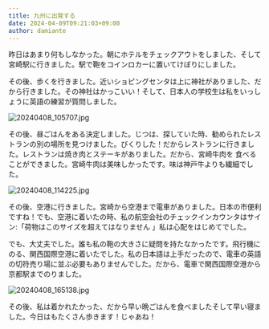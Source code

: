 ```yaml
---
title: 九州に出発する
date: 2024-04-09T09:21:03+09:00
author: damiante
---
```

昨日はあまり何もしなかった。朝にホテルをチェックアウトをしました、そして宮崎駅に行きました。駅で鞄をコインロカーに置いてけぼりにしました。


その後、歩くを行きました。近いショピングセンタは上に神社がありました、だから行きました。その神社はかっこいい！そして、日本人の学校生は私をいっしょうに英語の練習が質問しました。

![20240408_105707.jpg](https://github.com/devhou-se/www-jp/assets/12438044/1a58fe29-9c18-41ff-9d1a-52a9d4bfe466)

その後、昼ごはんをある決定しました。じつは、探していた時、勧められたレストランの別の場所を見つけました。びくりした！だからレストランに行きました。レストランは焼き肉とステーキがありました。だから、宮崎牛肉を 食べることができました。宮崎牛肉は美味しかったです。味は神戸牛よりも繊細でした。

![20240408_114225.jpg](https://github.com/devhou-se/www-jp/assets/12438044/531438b1-7ac7-42df-b0b6-0103b760dba2)


その後、空港に行きました。宮崎から空港まで電車がありました。日本の市便利ですね！でも、空港に着いたの時、私の航空会社のチェックインカウンタはサイン:「荷物はこのサイズを超えてはなりません 」私は心配をはじめてでした。


でも、大丈夫でした。誰も私の鞄の大きさに疑問を持たなかったです。飛行機にのる、関西国際空港に着いたでした。私の日本語は上手だったので、電車の英語の切符売り場に並ぶ必要もありませんでした。だから、電車で関西国際空港から京都駅までのりました。

![20240408_165138.jpg](https://github.com/devhou-se/www-jp/assets/12438044/cd321a11-0e7f-441f-a918-5555486a3e43)

その後、私は着かれたかった、だから早い晩ごはんを食べましたそして早い寝ました。今日はもたくさん歩きます！じゃあね！

